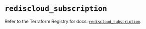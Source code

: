 # `rediscloud_subscription`

Refer to the Terraform Registry for docs: [`rediscloud_subscription`](https://registry.terraform.io/providers/redislabs/rediscloud/2.7.0/docs/resources/subscription).
